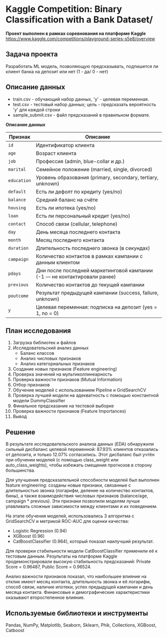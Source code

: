 # Kaggle Competition: Binary Classification with a Bank Dataset/

**Проект выполнен в рамках соревнования на платформе Kaggle**
https://www.kaggle.com/competitions/playground-series-s5e8/overview

## Задача проекта

Разработать ML модель, позволяющую предсказывать, подпишется ли клиент банка на депозит или нет (1 - да/ 0 - нет)

## Описание данных

* train.csv - обучающий набор данных, 'y' - целевая переменная.  
* test.csv - тестовый набор данных; цель - предсказать вероятность 'y' для каждой строки    
* sample_submit.csv - файл предсказаний в правильном формате.  


**Описание данных**

| Признак     | Описание                                                                    |
| ----------- | --------------------------------------------------------------------------- |
| `id`        | Идентификатор клиента                                                       |
| `age`       | Возраст клиента                                                             |
| `job`       | Профессия (admin, blue-collar и др.)                              |
| `marital`   | Семейное положение (married, single, divorced)                              |
| `education` | Уровень образования (primary, secondary, tertiary, unknown)                 |
| `default`   | Есть ли дефолт по кредиту (yes/no)                                          |
| `balance`   | Средний баланс на счёте                                           |
| `housing`   | Есть ли ипотека (yes/no)                                                    |
| `loan`      | Есть ли персональный кредит (yes/no)                                        |
| `contact`   | Способ связи (cellular, telephone)                                          |
| `day`       | День месяца последнего контакта                                             |
| `month`     | Месяц последнего контакта                                                   |
| `duration`  | Длительность последнего звонка (в секундах)                                 |
| `campaign`  | Количество контактов в рамках кампании с данным клиентом                    |
| `pdays`     | Дни после последней маркетинговой кампании (-1 — не контактировали ранее)  |
| `previous`  | Количество контактов до текущей кампании                                    |
| `poutcome`  | Результат предыдущей кампании (success, failure, unknown)                   |
| `y`         | Целевая переменная: подписка на депозит (yes = 1, no = 0)                   |

## План исследования

1. Загрузка библиотек и файлов
2. Исследовательский анализ данных
    * Баланс классов
    * Анализ числовых признаков
    * Анализ категориальных признаков
3. Создание новых признаков (Feature engineering)
4. Проверка значений на мультиколлинеарность
5. Проверка важности признаков (Mutual Information)
6. Отбор признаков
7. Обучение моделей с использованием Pipeline и GridSearchCV
8. Проверка лучшей модели на адекватность с помощью константной модели DummyClassifier
9. Финальное предсказание на тестовой выборке
10. Проверка важности признаков (Feature Importances)
11. Вывод

## Решение

В результате исследовательского анализа данных (EDA) обнаружили сильный дисбаланс целевой переменной: 87.93% клиентов отказались от депозита, и только 12.07% согласились. Этот дисбаланс был учтён при обучении моделей (с помощью class_weight или auto_class_weights), чтобы избежать смещения прогнозов в сторону большинства.

Для улучшения предсказательной способности моделей был выполнен feature engineering: созданы новые признаки, связанные с длительностью звонка (логарифм, деление на количество контактов, бины), а также взаимодействия числовых признаков (balance/age, campaign * previous). Эти признаки позволили моделям лучше улавливать сложные зависимости между клиентами и их поведением.

На этапе обучения моделей, использовались 3 алгоритма с GridSearchCV и метрикой ROC-AUC для оценки качества:

- Logistic Regression (0.94)
- XGBoost (0.96)
- CatBoostClassifier (0.964), который показал наилучший результат.

Для проверки стабильности модели CatBoostClassifier применили её к тестовым данным. Результаты на платформе Kaggle продемонстрировали высокую стабильность предсказаний: Private Score = 0.96487, Public Score = 0.96524.

Анализ важности признаков показал, что наибольшее влияние на отклик имеют месяц контакта, длительность звонка и её логарифм, способ связи, наличие ипотеки, успех предыдущей кампании и день месяца контакта. Финансовые и демографические характеристики оказывают второстепенное влияние.

## Используемые библиотеки и инструменты

Pandas, NumPy, Matplotlib, Seaborn, Sklearn, Phik, Сollections, XGBoost, Catboost


